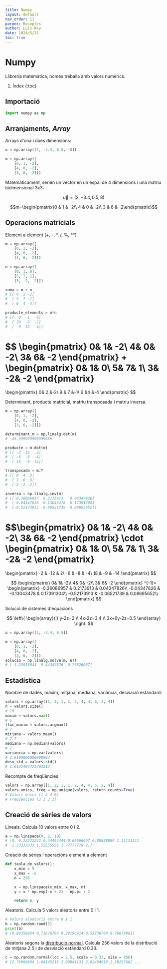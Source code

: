 ```yaml
---
title: Numpy
layout: default
nav_order: 11
parent: Receptes
author: Luis Rey
date: 2024/5/25
toc: true
---
```


# Numpy

Llibreria matemàtica, només treballa amb valors numèrics.

1. Índex
{:toc}

## Importació

```python
import numpy as np
```

## Arranjaments, *Array*


Arrays d'una i dues dimensions:

```python
u = np.array([2, -3.4, 0.5, -8])

m = np.array([
    [0, 1, -2],
    [4, 0, -2],
    [3, 6, -2]])
```

Matemàticament, serien un vector en un espai de 4 dimensions i una matriu bidimensional 3x3:

$$\vec{u}=(2, -3.4, 0.5, 8)$$

$$m=\begin{pmatrix}0 & 1 & -2\\
    4 & 0 & -2\\
    3 & 6 & -2\end{pmatrix}$$

## Operacions matricials

Element a element (+, -, *, /, %, **)

```python
m = np.array([
    [0, 1, -2],
    [4, 0, -2],
    [3, 6, -2]])

n = np.array([
    [0, 1, 0],
    [5, 7, 1],
    [3, -2, -2]])

suma = m + n
# [[ 0  2 -2]
#  [ 9  7 -1]
#  [ 6  4 -4]]

producte_elements = m*n
# [[  0   1   0]
#  [ 20   0  -2]
#  [  9 -12   4]]
```

$$
\begin{pmatrix}
    0& 1& -2\\
    4& 0& -2\\
    3& 6& -2
\end{pmatrix}
+
\begin{pmatrix}
    0& 1& 0\\
    5& 7& 1\\
    3& -2& -2
\end{pmatrix}
=
\begin{pmatrix}
    0&  2 &-2\\
    9 & 7 &-1\\
    6  &4 &-4
\end{pmatrix}
$$

Determinant, producte matricial, matriu transposada i matriu inversa.

```python
m = np.array([
    [0, 1, -2],
    [4, 0, -2],
    [3, 6, -2]])

determinant_m = np.linalg.det(m)
# -45.999999999999986

producte = m.dot(m)
# [[ -2 -12   2]
#  [ -6  -8  -4]
#  [ 18  -9 -14]]

transposada = m.T
# [[ 0  4  3]
#  [ 1  0  6]
#  [-2 -2 -2]]

inversa = np.linalg.inv(m)
# [[-0.26086957  0.2173913   0.04347826]
#  [-0.04347826 -0.13043478  0.17391304]
#  [-0.52173913 -0.06521739  0.08695652]]
```

$$\begin{pmatrix}
    0& 1& -2\\
    4& 0& -2\\
    3& 6& -2
\end{pmatrix}
\cdot
\begin{pmatrix}
    0& 1& 0\\
    5& 7& 1\\
    3& -2& -2
\end{pmatrix}
=
\begin{pmatrix}
    -2 & -12 & 2\\
    -6 & -8 & -4\\
    18 & -9 & -14
\end{pmatrix}
$$

$$
\begin{pmatrix}
    0& 1& -2\\
    4& 0& -2\\
    3& 6& -2
\end{pmatrix}
^{-1}=
\begin{pmatrix}
    -0.26086957 & 0.2173913 & 0.04347826\\
    -0.04347826 & -0.13043478 & 0.17391304\\
    -0.52173913 & -0.06521739 & 0.08695652\\
\end{pmatrix}
$$

Solució de sistemes d'equacions

$$
\left\{
\begin{array}{l}
y-2z=2 \\
4x-2z=3.4 \\
3x+6y-2z=0.5
\end{array}
\right.
$$

```python
u = np.array([2, -3.4, 0.5])

m = np.array([
    [0, 1, -2],
    [4, 0, -2],
    [3, 6, -2]])
solucio = np.linalg.solve(m, u))
# [-1.23913043  0.44347826 -0.77826087]
```

## Estadística

Nombre de dades, màxim, mitjana, mediana, variància, desviació estàndard:

```python
valors = np.array([1, 2, 1, 1, 2, 4, 4, 6, 2, 4])
n = valors.size()
# 10
maxim = valors.max()
# 6
lloc_maxim = valors.argmax()
# 7
mitjana = valors.mean()
# 2.7
mediana = np.median(valors)
# 2
variancia = np.var(valors)
# 2.6100000000000003
desv_std = valors.std()
# 1.6155494421403513
```

Recompte de freqüències

```python
valors = np.array([1, 2, 1, 1, 2, 4, 4, 6, 2, 4])
valors_unics, freq = np.unique(valors, return_counts=True)
# Valors únics [1 2 4 6]
# Freqüències [3 3 3 1]
```

## Creació de sèries de valors

Lineals. Calcula 10 valors entre 0 i 2.

```python
a = np.linspace(0, 2, 10)
# [0. 0.22222222 0.44444444 0.66666667 0.88888889 1.11111111
#  1.33333333 1.55555556 1.77777778 2.]
```

Creació de sèries i operacions element a element

```python
def taula_de_valors():
    x_min = 5
    x_max = -5
    n = 256

    x = np.linspace(x_min, x_max, n)
    y = x * np.exp(-x + 2) - np.pi / 2

    return x, y
```

Aleatoris. Calcula 5 valors aleatoris entre 0 i 1.

```python
# Valors aleatoris entre 0 i 1
b = np.random.rand(5)
print(b)
# [0.86358864 0.71676764 0.28196914 0.53730704 0.76879061]
```

Aleatoris segons la [distribució normal](<https://es.wikipedia.org/wiki/Distribuci%C3%B3n_normal>). Calcula 256 valors de la distribució de mitjana 2.5 i de desviació estàndard 0.33.

```python
c = np.random.normal(loc = 2.5, scale = 0.33, size = 256)
# [2.76860884 3.04145216 2.09841131 2.02484919 2.39297482 ...
```
